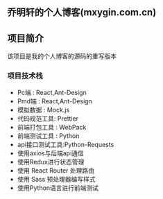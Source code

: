 ## 乔明轩的个人博客(mxygin.com.cn)

## 项目简介
该项目是我的个人博客的源码的重写版本

### 项目技术栈
- Pc端  : React,Ant-Design
- Pmd端 : React,Ant-Design
- 模拟数据 :  Mock.js
- 代码规范工具: Prettier
- 前端打包工具 : WebPack
- 前端测试工具 : Python
- api接口测试工具:Python-Requests
- 使用axios与后端api通信
- 使用Redux进行状态管理
- 使用 React Router 处理路由
- 使用 Sass 预处理器编写样式
- 使用Python语言进行前端测试